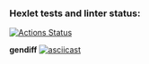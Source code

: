 ### Hexlet tests and linter status:

[![Actions Status](https://github.com/canekg/frontend-project-46/workflows/hexlet-check/badge.svg)](https://github.com/canekg/frontend-project-46/actions)

**gendiff**
[![asciicast](https://asciinema.org/a/Ko2XR1RaXwIky3t8P69tB9j5H.svg)](https://asciinema.org/a/Ko2XR1RaXwIky3t8P69tB9j5H)
